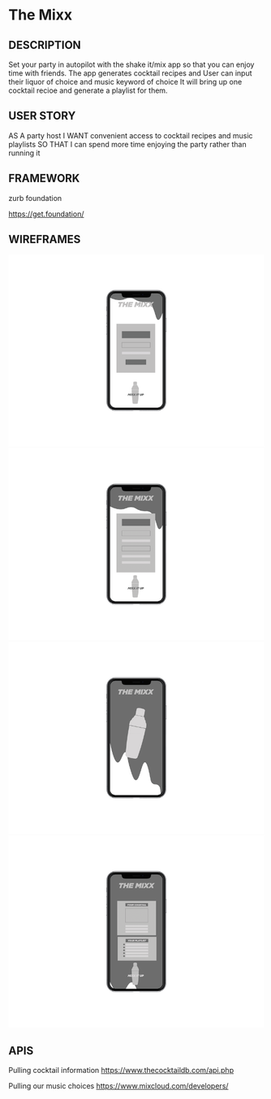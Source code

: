 # The Mixx
## DESCRIPTION
Set your party in autopilot with the shake it/mix app so that you can enjoy time with friends.
The app generates cocktail recipes and 
User can input their liquor of choice and music keyword of choice
It will bring up one cocktail recioe and generate a playlist for them.
## USER STORY
AS A party host
I WANT convenient access to cocktail recipes and music playlists
SO THAT I can spend more time enjoying the party rather than running it

## FRAMEWORK

zurb foundation

https://get.foundation/

## WIREFRAMES

![21 and up](./wireframes/Mixx_Mockup_4.png)
![Selection Page](./wireframes/Mixx_Mockup-1.png)
![Loading Page](./wireframes/Mixx_Mockup_2.png)
![Results Page](./wireframes/Mixx_Mockup_3.png)


## APIS

Pulling cocktail information
https://www.thecocktaildb.com/api.php

Pulling our music choices 
https://www.mixcloud.com/developers/
